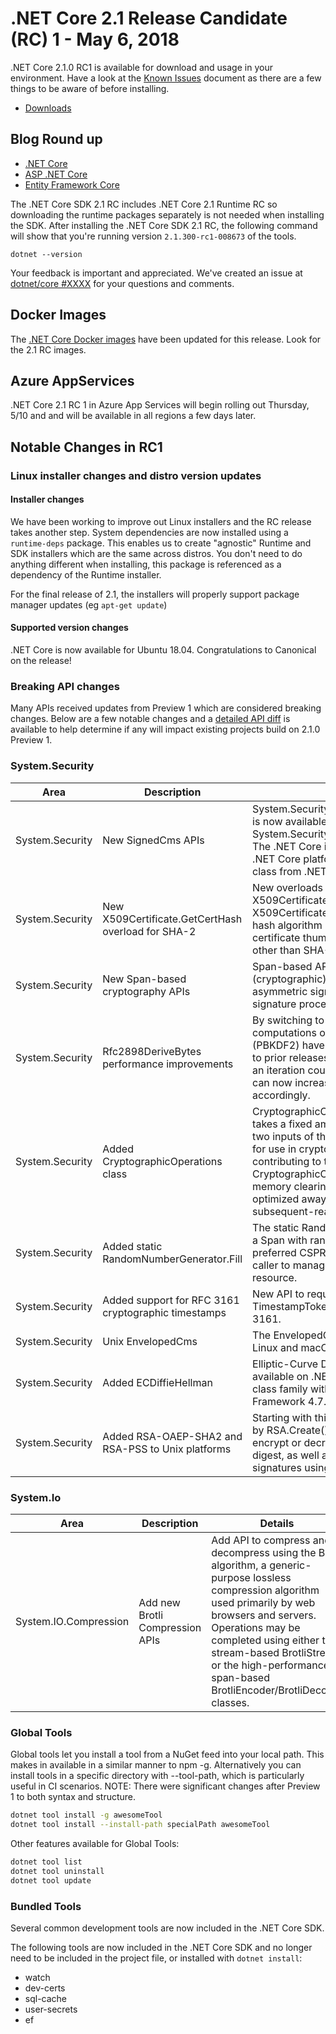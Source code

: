# .NET Core 2.1 Release Candidate (RC) 1 - May 6, 2018

.NET Core 2.1.0 RC1 is available for download and usage in your environment. Have a look at the [Known Issues](2.1.0-rc1-known-issues.md) document as there are a few things to be aware of before installing.

* [Downloads](https://www.microsoft.com/net/download/dotnet-core/)

## Blog Round up

* [.NET Core](https://blogs.msdn.microsoft.com/dotnet/)
* [ASP .NET Core](https://blogs.msdn.microsoft.com/webdev/)
* [Entity Framework Core](https://blogs.msdn.microsoft.com/dotnet/)

The .NET Core SDK 2.1 RC includes .NET Core 2.1 Runtime RC so downloading the runtime packages separately is not needed when installing the SDK. After installing the .NET Core SDK 2.1 RC, the following command will show that you're running version `2.1.300-rc1-008673` of the tools.

`dotnet --version`

Your feedback is important and appreciated. We've created an issue at [dotnet/core #XXXX](https://github.com/dotnet/core/issues/XXXX) for your questions and comments.

## Docker Images

The [.NET Core Docker images](https://hub.docker.com/r/microsoft/dotnet/) have been updated for this release. Look for the 2.1 RC images.

## Azure AppServices

.NET Core 2.1 RC 1 in Azure App Services will begin rolling out Thursday, 5/10 and and will be available in all regions a few days later.

## Notable Changes in RC1

### Linux installer changes and distro version updates

#### Installer changes

We have been working to improve out Linux installers and the RC release takes another step. System dependencies are now installed using a `runtime-deps` package. This enables us to create "agnostic" Runtime and SDK installers which are the same across distros. You don't need to do anything different when installing, this package is referenced as a dependency of the Runtime installer.

For the final release of 2.1, the installers will properly support package manager updates (eg `apt-get update`)

#### Supported version changes

.NET Core is now available for Ubuntu 18.04.  Congratulations to Canonical on the release!

### Breaking API changes

Many APIs received updates from Preview 1 which are considered breaking changes. Below are a few notable changes and a [detailed API diff](https://github.com/dotnet/core/tree/master/release-notes/2.1/Preview/api-diff/preview2) is available to help determine if any will impact existing projects build on 2.1.0 Preview 1.

### System.Security

| Area | Description | Details | Github Issue |
| ---- | ----------- | ------- | ------------ |
| System.Security | New SignedCms APIs | System.Security.Cryptography.Pkcs.SignedCms is now available in the System.Security.Cryptography.Pkcs package.  The .NET Core implementation is available to all .NET Core platforms and has parity with the class from .NET Framework. | [corefx/14197](https://github.com/dotnet/corefx/issues/14197) |
| System.Security | New X509Certificate.GetCertHash overload for SHA-2 | New overloads for X509Certificate.GetCertHash and X509Certificate.GetCertHashString accept a hash algorithm identifier to enable callers to get certificate thumbprint values using algorithms other than SHA-1. | [corefx/16493](https://github.com/dotnet/corefx/issues/16493) |
| System.Security | New Span-based cryptography APIs | Span-based API is available for hashing, HMAC, (cryptographic) random number generation, asymmetric signature generation, asymmetric signature processing, and RSA encryption. | |
| System.Security | Rfc2898DeriveBytes performance improvements | By switching to Span-based computations the computations of Rfc2898DeriveBytes (PBKDF2) have sped up about 15% compared to prior releases.  Users who have benchmarked an iteration count for an amount of server time can now increase their iteration count accordingly. | |
| System.Security | Added CryptographicOperations class | CryptographicOperations.FixedTimeEquals takes a fixed amount of time to return for any two inputs of the same length, making it suitable for use in cryptographic verification to avoid contributing to timing side-channel information.  CryptographicOperations.ZeroMemory is a memory clearing routine which cannot be optimized away via a write-without-subsequent-read optimization. | |
| System.Security | Added static RandomNumberGenerator.Fill | The static RandomNumberGenerator.Fill will fill a Span with random values using the system-preferred CSPRNG, and does not require the caller to manage the lifetime of an IDisposable resource. | |
| System.Security | Added support for RFC 3161 cryptographic timestamps | New API to request, read, validate, and create TimestampToken values as defined by RFC 3161. | |
| System.Security | Unix EnvelopedCms | The EnvelopedCms class is now available on Linux and macOS. | |
| System.Security | Added ECDiffieHellman | Elliptic-Curve Diffie-Hellman (ECDH) is now available on .NET Core via the ECDiffieHellman class family with the same surface area as .NET Framework 4.7. | |
| System.Security | Added RSA-OAEP-SHA2 and RSA-PSS to Unix platforms | Starting with this release the instance provided by RSA.Create() on .NET Core can always encrypt or decrypt with OAEP using a SHA-2 digest, as well as generate or validate signatures using RSA-PSS. | |

### System.Io

| Area | Description | Details | Github Issue |
| ---- | ----------- | ------- | ------------ |
| System.IO.Compression | Add new Brotli Compression APIs | Add API to compress and decompress using the Brotli algorithm, a generic-purpose lossless compression algorithm used primarily by web browsers and servers. Operations may be completed using either the stream-based BrotliStream or the high-performance span-based BrotliEncoder/BrotliDecoder classes. | [corefx/25785](https://github.com/dotnet/corefx/issues/25785) |

### Global Tools

Global tools let you install a tool from a NuGet feed into your local path. This makes in available in a similar manner to npm -g. Alternatively you can install tools in a specific directory with --tool-path, which is particularly useful in CI scenarios.
NOTE: There were significant changes after Preview 1 to both syntax and structure.

```bash
dotnet tool install -g awesomeTool
dotnet tool install --install-path specialPath awesomeTool
```

Other features available for Global Tools:

```bash
dotnet tool list
dotnet tool uninstall
dotnet tool update
```

### Bundled Tools

Several common development tools are now included in the .NET Core SDK.

The following tools are now included in the .NET Core SDK and no longer need to be included in the project file, or installed with `dotnet install`:

* watch
* dev-certs
* sql-cache
* user-secrets
* ef